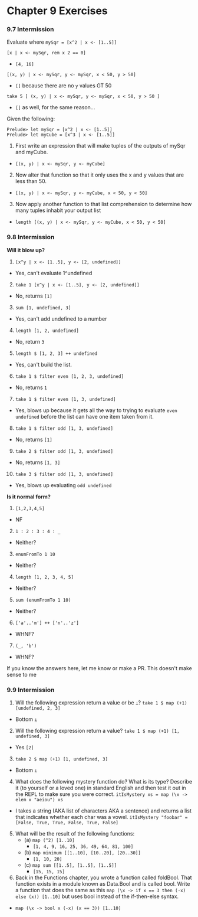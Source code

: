 # Chapter 9 Exercises

### 9.7 Intermission

Evaluate where `mySqr = [x^2 | x <- [1..5]]`

`[x | x <- mySqr, rem x 2 == 0]`

  - `[4, 16]`

`[(x, y) | x <- mySqr, y <- mySqr, x < 50, y > 50]`

  - `[]` because there are no `y` values GT 50

`take 5 [ (x, y) | x <- mySqr, y <- mySqr, x < 50, y > 50 ]`

  - `[]` as well, for the same reason...

Given the following:

    Prelude> let mySqr = [x^2 | x <- [1..5]]
    Prelude> let myCube = [x^3 | x <- [1..5]]

1. First write an expression that will make tuples of the outputs of mySqr and myCube.

  - `[(x, y) | x <- mySqr, y <- myCube]`

2. Now alter that function so that it only uses the x and y values that are less than 50.

  - `[(x, y) | x <- mySqr, y <- myCube, x < 50, y < 50]`

3. Now apply another function to that list comprehension
to determine how many tuples inhabit your output list

  - `length [(x, y) | x <- mySqr, y <- myCube, x < 50, y < 50]`

### 9.8 Intermission

**Will it blow up?**

1. `[x^y | x <- [1..5], y <- [2, undefined]]`

  - Yes, can't evaluate 1^undefined

2. `take 1 [x^y | x <- [1..5], y <- [2, undefined]]`

  - No, returns `[1]`

3. `sum [1, undefined, 3]`

  - Yes, can't add undefined to a number

4. `length [1, 2, undefined]`

  - No, return `3`

5. `length $ [1, 2, 3] ++ undefined`

  - Yes, can't build the list.

6. `take 1 $ filter even [1, 2, 3, undefined]`

  - No, returns `1`

7. `take 1 $ filter even [1, 3, undefined]`

  - Yes, blows up because it gets all the way to trying to evaluate `even undefined` before the list can have one item taken from it.

8. `take 1 $ filter odd [1, 3, undefined]`

  - No, returns `[1]`

9. `take 2 $ filter odd [1, 3, undefined]`

  - No, returns `[1, 3]`

10. `take 3 $ filter odd [1, 3, undefined]`

  - Yes, blows up evaluating `odd undefined`

**Is it normal form?**

1. `[1,2,3,4,5]`

  - NF

2. `1 : 2 : 3 : 4 : _`

  - Neither?

3. `enumFromTo 1 10`

  - Neither?

4. `length [1, 2, 3, 4, 5]`

  - Neither?

5. `sum (enumFromTo 1 10)`

  - Neither?

6. `['a'..'m'] ++ ['n'..'z']`

  - WHNF?

7. `(_, 'b')`

  - WHNF?

If you know the answers here, let me know or make a PR.
This doesn't make sense to me

### 9.9 Intermission

1. Will the following expression return a value or be `⊥`? `take 1 $ map (+1) [undefined, 2, 3]`

  - Bottom `⊥`

2. Will the following expression return a value?
`take 1 $ map (+1) [1, undefined, 3]`

  - Yes `[2]`

3. `take 2 $ map (+1) [1, undefined, 3]`

  - Bottom `⊥`

4. What does the following mystery function do? What
is its type? Describe it (to yourself or a loved one) in standard English and then test it out in the REPL to
make sure you were correct. `itIsMystery xs = map (\x -> elem x "aeiou") xs`

  - I takes a string (AKA list of characters AKA a sentence) and returns a list that indicates whether each char was a vowel. `itIsMystery "foobar" =  [False, True, True, False, True, False]`

5. What will be the result of the following functions:
    - (a) `map (^2) [1..10]`
      - `[1, 4, 9, 16, 25, 36, 49, 64, 81, 100]`
    - (b) `map minimum [[1..10], [10..20], [20..30]]`
      - `[1, 10, 20]`
    - (c) `map sum [[1..5], [1..5], [1..5]]`
      - `[15, 15, 15]`
6. Back in the Functions chapter, you wrote a function
called foldBool. That function exists in a module known
as Data.Bool and is called bool. Write a function that
does the same as this `map (\x -> if x == 3 then (-x) else (x)) [1..10]` but uses bool instead of the
if-then-else syntax.

  - `map (\x -> bool x (-x) (x == 3)) [1..10]`
